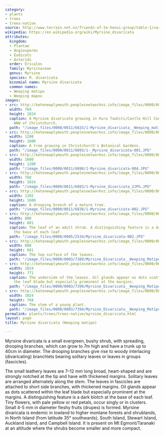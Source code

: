 ```yaml
---
category:
- plants
- trees
- trees-native
source: http://www.terrain.net.nz/friends-of-te-henui-group/table-1/varicata-weeping-matipo.html
wikipedia: https://en.wikipedia.org/wiki/Myrsine_divaricata
attributes:
  kingdom:
  - Plantae
  - Angiosperms
  - Eudicots
  - Asterids
  order: Ericales
  family: Myrsinaceae
  genus: Myrsine
  species: M. divaricata
  binomial name: Myrsine divaricata
  common names:
  - Weeping matipo
  - Weeping mapou
images:
- src: http://ketenewplymouth.peoplesnetworknz.info/image_files/0000/0011/6833/1-Myrsine_divaricata__Weeping_matipo_.JPG
  width: 769
  height: 1024
  caption: A Myrsine divaricata growing in Kura Tawhiti/Castle Hill Conservation area,
    WNW of Christchurch.
  path: "/image_files/0000/0011/6833/1-Myrsine_divaricata__Weeping_matipo_.JPG"
- src: http://ketenewplymouth.peoplesnetworknz.info/image_files/0000/0011/6893/1-_Myrsine_divaricata-001.JPG
  width: 1200
  height: 1600
  caption: A tree growing in Christchurch's Botanical Gardens.
  path: "/image_files/0000/0011/6893/1-_Myrsine_divaricata-001.JPG"
- src: http://ketenewplymouth.peoplesnetworknz.info/image_files/0000/0011/6898/1-Myrsine_divaricata-004.JPG
  width: 1600
  height: 1200
  path: "/image_files/0000/0011/6898/1-Myrsine_divaricata-004.JPG"
- src: http://ketenewplymouth.peoplesnetworknz.info/image_files/0000/0011/6883/1-Myrsine_divaricata_2JPG.JPG
  width: 768
  height: 1024
  path: "/image_files/0000/0011/6883/1-Myrsine_divaricata_2JPG.JPG"
- src: http://ketenewplymouth.peoplesnetworknz.info/image_files/0000/0011/6838/1-Myrsine_divaricata-002.JPG
  width: 1202
  height: 1600
  caption: A drooping branch of a mature tree.
  path: "/image_files/0000/0011/6838/1-Myrsine_divaricata-002.JPG"
- src: http://ketenewplymouth.peoplesnetworknz.info/image_files/0000/0005/2534/Myrsine_divaricata-002.JPG
  width: 800
  height: 601
  caption: The leaf of an adult shrub. A distinguishing feature is a dark blotch at
    the base of each leaf.
  path: "/image_files/0000/0005/2534/Myrsine_divaricata-002.JPG"
- src: http://ketenewplymouth.peoplesnetworknz.info/image_files/0000/0003/7389/Myrsine_Divaricata__Weeping_Matipo-001.JPG
  width: 800
  height: 601
  caption: The top surface of the leaves.
  path: "/image_files/0000/0003/7389/Myrsine_Divaricata__Weeping_Matipo-001.JPG"
- src: http://ketenewplymouth.peoplesnetworknz.info/image_files/0000/0003/7399/Myrsine_Divaricata__Weeping_Matipo-002.JPG
  width: 1024
  height: 771
  caption: The underside of the leaves. Oil glands appear as dots scattered within
    the leaf blade but especially prominent at the margins.
  path: "/image_files/0000/0003/7399/Myrsine_Divaricata__Weeping_Matipo-002.JPG"
- src: http://ketenewplymouth.peoplesnetworknz.info/image_files/0000/0003/7394/Myrsine_Divaricata__Weeping_Matipo-003.JPG
  width: 1024
  height: 768
  caption: The stem of a young plant.
  path: "/image_files/0000/0003/7394/Myrsine_Divaricata__Weeping_Matipo-003.JPG"
permalink: plants/trees/trees-native/myrsine_divaricata.html
layout: page
title: Myrsine divaricata (Weeping matipo)

---
```

Myrsine divaricata is a small evergreen, bushy shrub, with spreading, drooping branches, which can grow to 7m high and have a trunk up to 40cm in diameter. The drooping branches give rise to woody interlacing (divaricating) branchlets bearing solitary leaves or leaves in groups (fascicles). 

The small leathery leaves are 7–12 mm long broad, heart-shaped and are strongly notched at the tip and have with thickened margins. Solitary leaves are arranged alternately along the stem. The leaves in fascicles are attached to short side branches, with thickened margins. Oil glands appear as dots scattered within the leaf blade but especially prominent at the margins. A distinguishing feature is a dark blotch at the base of each leaf.
Tiny flowers, with pale yellow or red petals, occur singly or in clusters. 
Small 4-5 mm in diameter fleshy fruits (drupes) is formed. 
Myrsine divaricata is endemic in lowland to higher montane forests and shrublands, in North Island (from latitude 35° southwards), South Island, Stewart Island, Auckland Island, and Campbell Island. It is present on Mt Egmont/Taranaki at an altitude where the shrubs become smaller and more compact.
